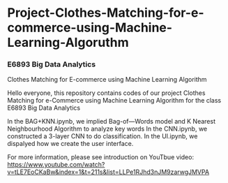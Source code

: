 # Project-Clothes-Matching-for-e-commerce-using-Machine-Learning-Algoruthm
### E6893 Big Data Analytics
Clothes Matching for E-commerce using Machine Learning Algorithm

Hello everyone, this repository contains codes of our project Clothes Matching for e-Commerce using Machine Learning Algorithm for the class E6893 Big Data Analytics

In the BAG+KNN.ipynb, we implied Bag-of—Words model and K Nearest Neighbourhood Algorithm to analyze key words In the CNN.ipynb, we constructed a 3-layer CNN to do classification. In the UI.ipynb, we dispalyed how we create the user interface. 

For more information, please see introduction on YouTbue video: https://www.youtube.com/watch?v=tLE7EoCKaBw&index=1&t=211s&list=LLPe1RJhd3nJM9zarwgJMVPA
